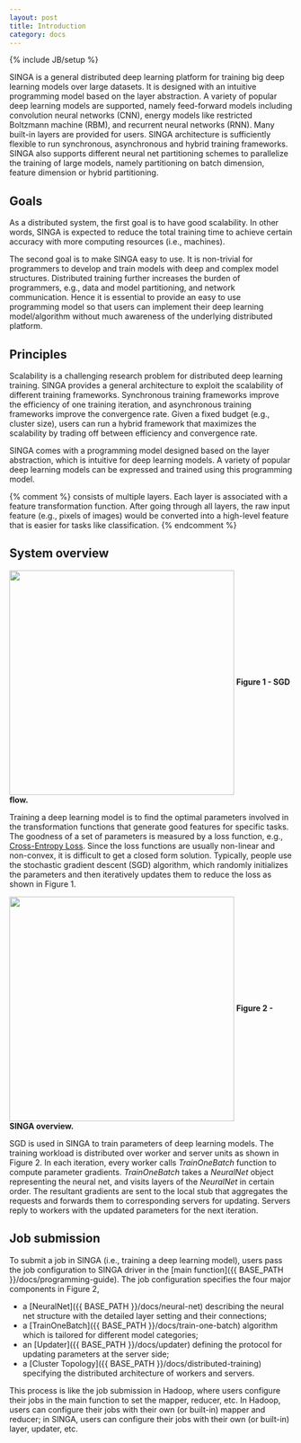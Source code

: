 ```yaml
---
layout: post
title: Introduction
category: docs
---
```

{% include JB/setup %}

SINGA is a general distributed deep learning platform for training big deep
learning models over large datasets. It is designed with an intuitive
programming model based on the layer abstraction. A variety
of popular deep learning models are supported, namely feed-forward models including
convolution neural networks (CNN), energy models like restricted Boltzmann
machine (RBM), and recurrent neural networks (RNN). Many built-in layers are
provided for users. SINGA architecture is
sufficiently flexible to run synchronous, asynchronous and hybrid training
frameworks.  SINGA
also supports different neural net partitioning schemes to parallelize the
training of large models, namely partitioning on batch dimension, feature
dimension or hybrid partitioning.


## Goals

As a distributed system, the first goal is to have good scalability. In other
words, SINGA is expected to reduce the total training time to achieve certain
accuracy with more computing resources (i.e., machines).


The second goal is to make SINGA easy to use.
It is non-trivial for programmers to develop and train models with deep and
complex model structures.  Distributed training further increases the burden of
programmers, e.g., data and model partitioning, and network communication.  Hence it is essential to
provide an easy to use programming model so that users can implement their deep
learning model/algorithm without much awareness of the underlying distributed
platform.

## Principles

Scalability is a challenging research problem for distributed deep learning
training. SINGA provides a general architecture to exploit the scalability of
different training frameworks. Synchronous training frameworks improve the
efficiency of one training iteration, and
asynchronous training frameworks improve the convergence rate. Given a fixed budget
(e.g., cluster size), users can run a hybrid framework that maximizes the
scalability by trading off between efficiency and convergence rate.

SINGA comes with a programming model designed based on the layer abstraction, which
is intuitive for deep learning models.  A variety of
popular deep learning models can be expressed and trained using this programming model.


{% comment %}
consists of multiple layers.  Each layer is associated with a feature
transformation
function. After going through all layers, the raw input feature (e.g., pixels
of images) would be converted into a high-level feature that is easier for
tasks like classification.
{% endcomment %}

## System overview

<img src="{{ BASE_PATH }}/assets/image/sgd.png" align="center" width="400px"/>
<span><strong>Figure 1 - SGD flow.</strong></span>

Training a deep learning model is to find the optimal parameters involved in
the transformation functions that generate good features for specific tasks.
The goodness of a set of parameters is measured by a loss function, e.g.,
[Cross-Entropy Loss](https://en.wikipedia.org/wiki/Cross_entropy). Since the
loss functions are usually non-linear and non-convex, it is difficult to get a
closed form solution. Typically, people use the stochastic gradient descent
(SGD) algorithm, which randomly
initializes the parameters and then iteratively updates them to reduce the loss
as shown in Figure 1.

<img src="{{ BASE_PATH }}/assets/image/overview.png" align="center" width="400px"/>
<span><strong>Figure 2 - SINGA overview.</strong></span>

SGD is used in SINGA to train
parameters of deep learning models. The training workload is distributed over
worker and server units as shown in Figure 2. In each
iteration, every worker calls *TrainOneBatch* function to compute
parameter gradients. *TrainOneBatch* takes a *NeuralNet* object
representing the neural net, and visits layers of the *NeuralNet* in
certain order. The resultant gradients are sent to the local stub that
aggregates the requests and forwards them to corresponding servers for
updating. Servers reply to workers with the updated parameters for the next
iteration.


## Job submission

To submit a job in SINGA (i.e., training a deep learning model),
users pass the job configuration to SINGA driver in the
[main function]({{ BASE_PATH }}/docs/programming-guide). The job configuration
specifies the four major components in Figure 2,

  * a [NeuralNet]({{ BASE_PATH }}/docs/neural-net) describing the neural net structure with the detailed layer setting and their connections;
  * a [TrainOneBatch]({{ BASE_PATH }}/docs/train-one-batch) algorithm which is tailored for different model categories;
  * an [Updater]({{ BASE_PATH }}/docs/updater) defining the protocol for updating parameters at the server side;
  * a [Cluster Topology]({{ BASE_PATH }}/docs/distributed-training) specifying the distributed architecture of workers and servers.

This process is like the job submission in Hadoop, where users configure their
jobs in the main function to set the mapper, reducer, etc.
In Hadoop, users can configure their jobs with their own (or built-in) mapper and reducer; in SINGA, users
can configure their jobs with their own (or built-in) layer, updater, etc.
